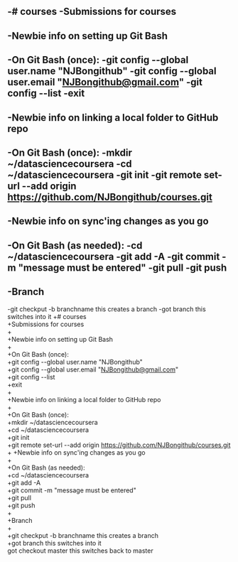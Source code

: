 -# courses
-Submissions for courses
-
-Newbie info on setting up Git Bash
-
-On Git Bash (once):
-git config --global user.name "NJBongithub"
-git config --global user.email "NJBongithub@gmail.com"
-git config --list
-exit
-
-Newbie info on linking a local folder to GitHub repo
-
-On Git Bash (once):
-mkdir ~/datasciencecoursera
-cd ~/datasciencecoursera
-git init
-git remote set-url --add origin https://github.com/NJBongithub/courses.git
-
-Newbie info on sync'ing changes as you go
-
-On Git Bash (as needed):
-cd ~/datasciencecoursera
-git add -A
-git commit -m "message must be entered"
-git pull
-git push
-
-Branch
-
-git checkput -b branchname     this creates a branch
-got branch     this switches into it
+# courses  
+Submissions for courses  
+  
+Newbie info on setting up Git Bash  
+  
+On Git Bash (once):  
+git config --global user.name "NJBongithub"  
+git config --global user.email "NJBongithub@gmail.com"  
+git config --list  
+exit  
+  
+Newbie info on linking a local folder to GitHub repo  
+  
+On Git Bash (once):  
+mkdir ~/datasciencecoursera  
+cd ~/datasciencecoursera  
+git init  
+git remote set-url --add origin https://github.com/NJBongithub/courses.git  
+
+Newbie info on sync'ing changes as you go  
+  
+On Git Bash (as needed):  
+cd ~/datasciencecoursera  
+git add -A  
+git commit -m "message must be entered"  
+git pull  
+git push  
+  
+Branch  
+  
+git checkput -b branchname     this creates a branch  
+got branch     this switches into it  
 got checkout master     this switches back to master
